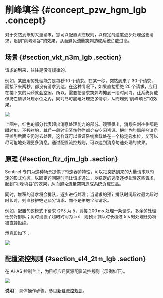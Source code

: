 # 削峰填谷 {#concept_pzw_hgm_lgb .concept}

对于突然到来的大量请求，您可以配置流控规则，以稳定的速度逐步处理这些请求，起到“削峰填谷”的效果，从而避免流量突刺造成系统负载过高。

## 场景 {#section_vkt_n3m_lgb .section}

请求的到来，往往是没有规律的。

例如，某应用的处理能力是每秒 10 个请求。在某一秒，突然到来了 30 个请求，而接下来两秒，都没有请求到达。在这种情况下，如果直接拒绝 20 个请求，应用在接下来的两秒就会空闲。所以，需要把请求突刺均摊到一段时间内，让系统负载保持在请求处理水位之内，同时尽可能地处理更多请求，从而起到“削峰填谷”的效果。

![](https://aliware-images.oss-cn-hangzhou.aliyuncs.com/ahas/dg_peak_filling.png)

上图中，红色的部分代表超出消息处理能力的部分。观察得出，消息突刺往往都是瞬时的、不规律的，其后一段时间系统往往都会有空闲资源。把红色的那部分消息平摊到后面空闲时去处理，这样既可以保证系统负载处在一个稳定的水位，又可以尽可能地处理更多消息。通过配置流控规则，可以达到消息匀速处理的效果。

## 原理 {#section_ftz_djm_lgb .section}

Sentinel 专门为这种场景提供了匀速器的特性，可以把突然到来的大量请求以匀速的形式均摊，以固定的间隔时间让请求通过，以稳定的速度逐步处理这些请求，起到“削峰填谷”的效果，从而避免流量突刺造成系统负载过高。

同时，堆积的请求将会排队，逐步进行处理；当请求的预计排队时间超过最大超时时长时，则直接拒绝这部分请求，而不是拒绝全部请求。

例如，配置匀速模式下请求 QPS 为 5，则每 200 ms 处理一条请求，多余的处理任务将排队；同时设置了超时时间为 5 s，则预计排队时长超过 5 s 的处理任务将被直接拒绝。

示意图如下：

![](https://aliware-images.oss-cn-hangzhou.aliyuncs.com/ahas/dg_waiting_example.png)

## 配置流控规则 {#section_el4_2tm_lgb .section}

在 AHAS 控制台上，为目标应用资源配置流控规则（示例如下）。

![](https://aliware-images.oss-cn-hangzhou.aliyuncs.com/ahas/db_example_flowcontrol.png)

**说明：** 具体操作步骤，参见[新建流控规则](intl.zh-CN/流控降级/控制台指南/流控规则.md#section_yks_qfd_kgb)。

